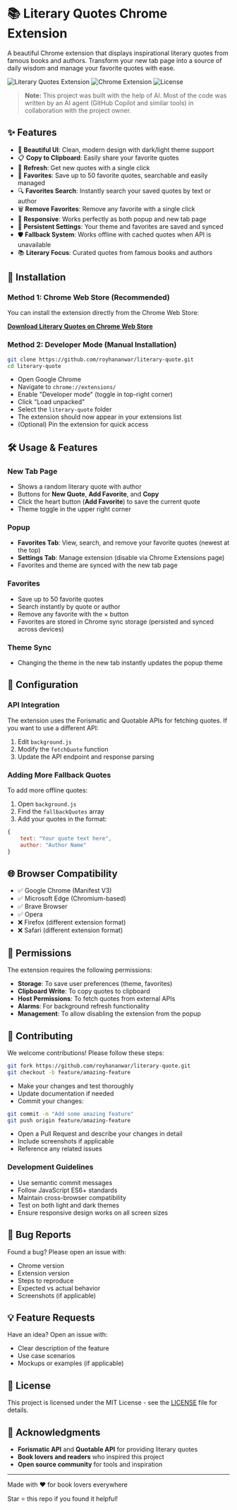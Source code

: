 # 📚 Literary Quotes Chrome Extension

A beautiful Chrome extension that displays inspirational literary quotes from famous books and authors. Transform your new tab page into a source of daily wisdom and manage your favorite quotes with ease.

![Literary Quotes Extension](https://img.shields.io/badge/version-1.2.0-blue.svg)
![Chrome Extension](https://img.shields.io/badge/chrome-extension-green.svg)
![License](https://img.shields.io/badge/license-MIT-blue.svg)

> **Note:** This project was built with the help of AI. Most of the code was written by an AI agent (GitHub Copilot and similar tools) in collaboration with the project owner.

## ✨ Features

- 🎨 **Beautiful UI**: Clean, modern design with dark/light theme support
- 📋 **Copy to Clipboard**: Easily share your favorite quotes
- 🔄 **Refresh**: Get new quotes with a single click
- 💖 **Favorites**: Save up to 50 favorite quotes, searchable and easily managed
- 🔍 **Favorites Search**: Instantly search your saved quotes by text or author
- 🗑️ **Remove Favorites**: Remove any favorite with a single click
- 📱 **Responsive**: Works perfectly as both popup and new tab page
- 💾 **Persistent Settings**: Your theme and favorites are saved and synced
- 🛡️ **Fallback System**: Works offline with cached quotes when API is unavailable
- 📚 **Literary Focus**: Curated quotes from famous books and authors

## 🚀 Installation

### Method 1: Chrome Web Store (Recommended)

You can install the extension directly from the Chrome Web Store:

[**Download Literary Quotes on Chrome Web Store**](https://chromewebstore.google.com/detail/literary-quotes/cbkfapokindlnbelhogpdikoanaelmkd)

### Method 2: Developer Mode (Manual Installation)

```bash
git clone https://github.com/royhananwar/literary-quote.git
cd literary-quote
```

- Open Google Chrome
- Navigate to `chrome://extensions/`
- Enable "Developer mode" (toggle in top-right corner)
- Click "Load unpacked"
- Select the `literary-quote` folder
- The extension should now appear in your extensions list
- (Optional) Pin the extension for quick access

## 🛠️ Usage & Features

### New Tab Page

- Shows a random literary quote with author
- Buttons for **New Quote**, **Add Favorite**, and **Copy**
- Click the heart button (**Add Favorite**) to save the current quote
- Theme toggle in the upper right corner

### Popup

- **Favorites Tab**: View, search, and remove your favorite quotes (newest at the top)
- **Settings Tab**: Manage extension (disable via Chrome Extensions page)
- Favorites and theme are synced with the new tab page

### Favorites

- Save up to 50 favorite quotes
- Search instantly by quote or author
- Remove any favorite with the × button
- Favorites are stored in Chrome sync storage (persisted and synced across devices)

### Theme Sync

- Changing the theme in the new tab instantly updates the popup theme

## 🔧 Configuration

### API Integration

The extension uses the Forismatic and Quotable APIs for fetching quotes. If you want to use a different API:

1. Edit `background.js`
2. Modify the `fetchQuote` function
3. Update the API endpoint and response parsing

### Adding More Fallback Quotes

To add more offline quotes:

1. Open `background.js`
2. Find the `fallbackQuotes` array
3. Add your quotes in the format:

```javascript
{
    text: "Your quote text here",
    author: "Author Name"
}
```

## 🌐 Browser Compatibility

- ✅ Google Chrome (Manifest V3)
- ✅ Microsoft Edge (Chromium-based)
- ✅ Brave Browser
- ✅ Opera
- ❌ Firefox (different extension format)
- ❌ Safari (different extension format)

## 📝 Permissions

The extension requires the following permissions:

- **Storage**: To save user preferences (theme, favorites)
- **Clipboard Write**: To copy quotes to clipboard
- **Host Permissions**: To fetch quotes from external APIs
- **Alarms**: For background refresh functionality
- **Management**: To allow disabling the extension from the popup

## 🤝 Contributing

We welcome contributions! Please follow these steps:

```bash
git fork https://github.com/royhananwar/literary-quote.git
git checkout -b feature/amazing-feature
```

- Make your changes and test thoroughly
- Update documentation if needed
- Commit your changes:

```bash
git commit -m "Add some amazing feature"
git push origin feature/amazing-feature
```

- Open a Pull Request and describe your changes in detail
- Include screenshots if applicable
- Reference any related issues

### Development Guidelines

- Use semantic commit messages
- Follow JavaScript ES6+ standards
- Maintain cross-browser compatibility
- Test on both light and dark themes
- Ensure responsive design works on all screen sizes

## 🐛 Bug Reports

Found a bug? Please open an issue with:

- Chrome version
- Extension version
- Steps to reproduce
- Expected vs actual behavior
- Screenshots (if applicable)

## 💡 Feature Requests

Have an idea? Open an issue with:

- Clear description of the feature
- Use case scenarios
- Mockups or examples (if applicable)

## 📄 License

This project is licensed under the MIT License - see the [LICENSE](LICENSE) file for details.

## 🙏 Acknowledgments

- **Forismatic API** and **Quotable API** for providing literary quotes
- **Book lovers and readers** who inspired this project
- **Open source community** for tools and inspiration

---

Made with ❤️ for book lovers everywhere

Star ⭐ this repo if you found it helpful!
